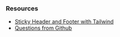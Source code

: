 ### Resources

- [Sticky Header and Footer with Tailwind](https://dev.to/cryptic022/sticky-header-and-footer-with-tailwind-2oik)
- [Questions from Github](https://github.com/Ebazhanov/linkedin-skill-assessments-quizzes)
